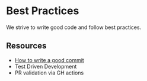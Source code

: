 # Best Practices

We strive to write good code and follow best practices.

## Resources

* [How to write a good commit][]
* Test Driven Development
* PR validation via GH actions

[How to write a good commit]: https://cbea.ms/git-commit/
